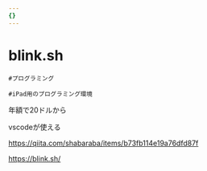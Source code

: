 ```yaml
---
{}
---
```

# blink.sh

`#プログラミング`

`#iPad用のプログラミング環境`

年額で20ドルから

vscodeが使える

https://qiita.com/shabaraba/items/b73fb114e19a76dfd87f

https://blink.sh/